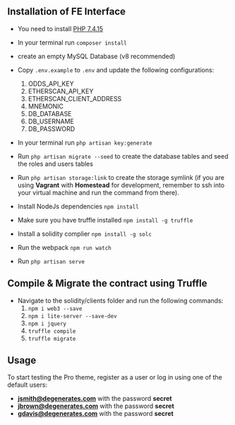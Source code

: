 ## Installation of FE Interface

- You need to install [PHP 7.4.15](https://www.php.net/)
- In your terminal run `composer install`
- create an empty MySQL Database (v8 recommended)
- Copy `.env.example` to `.env` and update the following configurations:
    1. ODDS_API_KEY
    2. ETHERSCAN_API_KEY
    3. ETHERSCAN_CLIENT_ADDRESS
    4. MNEMONIC
    5. DB_DATABASE
    6. DB_USERNAME
    7. DB_PASSWORD

- In your terminal run `php artisan key:generate`
- Run `php artisan migrate --seed` to create the database tables and seed the roles and users tables
- Run `php artisan storage:link` to create the storage symlink (if you are using **Vagrant** with **Homestead** for development, remember to ssh into your virtual machine and run the command from there).
- Install NodeJs dependencies `npm install`
- Make sure you have truffle installed `npm install -g truffle`
- Install a solidity complier `npm install -g solc`
- Run the webpack `npm run watch`
- Run `php artisan serve`


## Compile & Migrate the contract using Truffle
- Navigate to the solidity/clients folder and run the following commands:
    1. `npm i web3 --save`
    2. `npm i lite-server --save-dev`
    3. `npm i jquery`
    3. `truffle compile`
    4. `truffle migrate`

## Usage

To start testing the Pro theme, register as a user or log in using one of the default users: 

- **jsmith@degenerates.com** with the password **secret**
- **jbrown@degenerates.com** with the password **secret** 
- **gdavis@degenerates.com** with the password **secret** 
